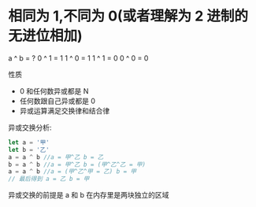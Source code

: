 # 相同为 1,不同为 0(或者理解为 2 进制的无进位相加)

a ^ b = ?
0 ^ 1 = 1
1 ^ 0 = 1
1 ^ 1 = 0
0 ^ 0 = 0

性质

- 0 和任何数异或都是 N
- 任何数跟自己异或都是 0
- 异或运算满足交换律和结合律

异或交换分析:

```js
let a = '甲'
let b = '乙'
a = a ^ b //a = 甲^乙 b = 乙
b = a ^ b //a = 甲^乙 b = (甲^乙^乙 = 甲)
a = a ^ b //a = (甲^乙^甲 = 乙) b = 甲
// 最后得到 a = 乙 b = 甲
```

<!-- 注意 -->

异或交换的前提是 a 和 b 在内存里是两块独立的区域

